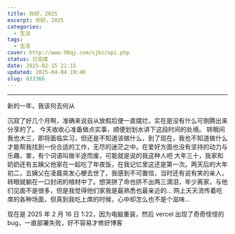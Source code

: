 ```yaml
---
title: 你好，2025
excerpt: 你好，2025
categories:
  - 生活
tags:
  - 生活
cover: http://www.98qy.com/sjbz/api.php
status: 已完成
date: 2025-02-15 21:15
updated: 2025-04-04 19:40
slug: 833366
---
```

---
新的一年，我该何去何从
<!--more-->
沉寂了好几个月啊，准确来说自从放假后便一直摆烂，实在是没有什么可倒腾出来分享的了。
今天收收心准备做点实事，顺便划划水讲下这段时间的处境。
转眼间我也大三，即将面临实习，但还是不知道该做什么，到了现在，我也不知道做什么才能帮我找到一份合适的工作，无尽的迷茫之中。在爱好方面也没有坚持的动力与乐趣，害，有个词语叫做半途而废，可能就是说的我这种人吧
大年三十，我家和奶奶还有五姨父他家在一起吃了年夜饭，在我记忆里这还是第一次。两天后的大年初二，五姨父在凌晨突发心梗去世了，我感到不可置信，当时还有说有笑的亲人，转眼就躺在一口封闭的棺材中了。想哭拼了命也挤不出两三滴泪，年少离家，与他们见面不是很多，但是我觉得他们家我是最熟悉也最亲近的...
网上天天流传着吃席的各种场面，但真到我吃上席的时候，心中却怎么也不是个滋味...

现在是 2025 年 2 月 16 日 1:22，因为电脑重装，然后 vercel 出现了奇奇怪怪的 bug，一直部署失败，好不容易才修好博客
